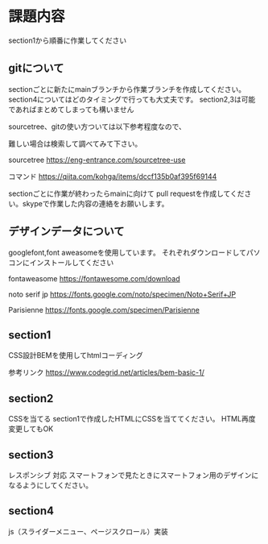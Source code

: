 
# 課題内容

section1から順番に作業してください

## gitについて

sectionごとに新たにmainブランチから作業ブランチを作成してください。
section4についてはどのタイミングで行っても大丈夫です。
section2,3は可能であればまとめてしまっても構いません

sourcetree、gitの使い方ついては以下参考程度なので、

難しい場合は検索して調べてみて下さい。

sourcetree
https://eng-entrance.com/sourcetree-use

コマンド
https://qiita.com/kohga/items/dccf135b0af395f69144

sectionごとに作業が終わったらmainに向けて
pull requestを作成してください。skypeで作業した内容の連絡をお願いします。

## デザインデータについて
googlefont,font aweasomeを使用しています。
それぞれダウンロードしてパソコンにインストールしてください

fontaweasome
https://fontawesome.com/download

noto serif jp
https://fonts.google.com/noto/specimen/Noto+Serif+JP

Parisienne
https://fonts.google.com/specimen/Parisienne

## section1
CSS設計BEMを使用してhtmlコーディング

参考リンク
https://www.codegrid.net/articles/bem-basic-1/


## section2
CSSを当てる
section1で作成したHTMLにCSSを当ててください。
HTML再度変更してもOK

## section3
レスポンシブ 対応
スマートフォンで見たときにスマートフォン用のデザインになるようにしてください。


## section4
js（スライダーメニュー、ページスクロール）実装
